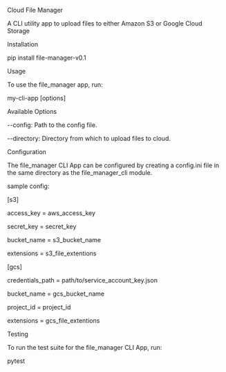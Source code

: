 Cloud File Manager 

A CLI utility app to upload files to either Amazon S3 or Google Cloud Storage

Installation

pip install file-manager-v0.1

Usage

To use the file_manager app, run:

my-cli-app <command> [options]

Available Options

--config: Path to the config file.

--directory: Directory from which to upload files to cloud.

Configuration

The file_manager CLI App can be configured by creating a config.ini file in the same directory as the file_manager_cli module.

sample config:

[s3]

access_key = aws_access_key

secret_key = secret_key

bucket_name = s3_bucket_name

extensions = s3_file_extentions

[gcs]

credentials_path = path/to/service_account_key.json

bucket_name = gcs_bucket_name

project_id = project_id

extensions = gcs_file_extentions

Testing

To run the test suite for the file_manager CLI App, run:

pytest